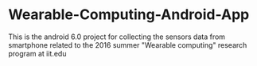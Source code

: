# Wearable-Computing-Android-App
This is the android 6.0 project for collecting the sensors data from smartphone related to the 2016 summer "Wearable computing" research program at iit.edu
